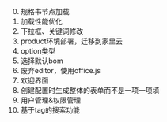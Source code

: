 0. 规格书节点加载
1. 加载性能优化
2. 下拉框、关键词修改
3. product环境部署，迁移到家里云
4. option类型
5. 选择默认bom
6. 废弃editor，使用office.js
7. 欢迎界面
8. 创建配置时生成整体的表单而不是一项一项填
9. 用户管理&权限管理
10. 基于tag的搜索功能
